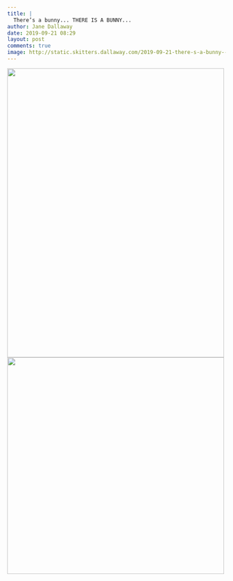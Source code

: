 ```yaml
---
title: |
  There’s a bunny... THERE IS A BUNNY...
author: Jane Dallaway
date: 2019-09-21 08:29
layout: post
comments: true
image: http://static.skitters.dallaway.com/2019-09-21-there-s-a-bunny----there-is-a-bunny-thumb-1-IMG-9986.JPG
---
```


<div>
        <a href="http://static.skitters.dallaway.com/2019-09-21-there-s-a-bunny----there-is-a-bunny-fullsize-1-IMG-9986.JPG">
          <img src="http://static.skitters.dallaway.com/2019-09-21-there-s-a-bunny----there-is-a-bunny-thumb-1-IMG-9986.JPG" width="500" height="667"/>
        </a>
      </div><div>
        <a href="http://static.skitters.dallaway.com/2019-09-21-there-s-a-bunny----there-is-a-bunny-fullsize-2-IMG-9987.JPG">
          <img src="http://static.skitters.dallaway.com/2019-09-21-there-s-a-bunny----there-is-a-bunny-thumb-2-IMG-9987.JPG" width="500" height="500"/>
        </a>
      </div>


  
      